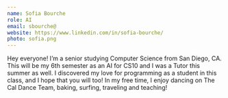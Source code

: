 ```yaml
---
name: Sofia Bourche
role: AI
email: sbourche@
website: https://www.linkedin.com/in/sofia-bourche/
photo: sofia.png
---
```

Hey everyone! I’m a senior studying Computer Science from San Diego, CA. This will be my 6th semester as an AI for CS10 and I was a Tutor this summer as well. I discovered my love for programming as a student in this class, and I hope that you will too! In my free time, I enjoy dancing on The Cal Dance Team, baking, surfing, traveling and teaching!

